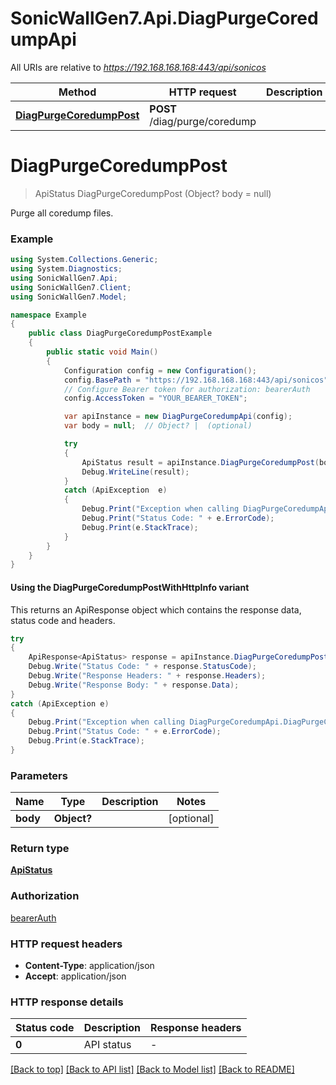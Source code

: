 # SonicWallGen7.Api.DiagPurgeCoredumpApi

All URIs are relative to *https://192.168.168.168:443/api/sonicos*

| Method | HTTP request | Description |
|--------|--------------|-------------|
| [**DiagPurgeCoredumpPost**](DiagPurgeCoredumpApi.md#diagpurgecoredumppost) | **POST** /diag/purge/coredump |  |

<a id="diagpurgecoredumppost"></a>
# **DiagPurgeCoredumpPost**
> ApiStatus DiagPurgeCoredumpPost (Object? body = null)



Purge all coredump files.

### Example
```csharp
using System.Collections.Generic;
using System.Diagnostics;
using SonicWallGen7.Api;
using SonicWallGen7.Client;
using SonicWallGen7.Model;

namespace Example
{
    public class DiagPurgeCoredumpPostExample
    {
        public static void Main()
        {
            Configuration config = new Configuration();
            config.BasePath = "https://192.168.168.168:443/api/sonicos";
            // Configure Bearer token for authorization: bearerAuth
            config.AccessToken = "YOUR_BEARER_TOKEN";

            var apiInstance = new DiagPurgeCoredumpApi(config);
            var body = null;  // Object? |  (optional) 

            try
            {
                ApiStatus result = apiInstance.DiagPurgeCoredumpPost(body);
                Debug.WriteLine(result);
            }
            catch (ApiException  e)
            {
                Debug.Print("Exception when calling DiagPurgeCoredumpApi.DiagPurgeCoredumpPost: " + e.Message);
                Debug.Print("Status Code: " + e.ErrorCode);
                Debug.Print(e.StackTrace);
            }
        }
    }
}
```

#### Using the DiagPurgeCoredumpPostWithHttpInfo variant
This returns an ApiResponse object which contains the response data, status code and headers.

```csharp
try
{
    ApiResponse<ApiStatus> response = apiInstance.DiagPurgeCoredumpPostWithHttpInfo(body);
    Debug.Write("Status Code: " + response.StatusCode);
    Debug.Write("Response Headers: " + response.Headers);
    Debug.Write("Response Body: " + response.Data);
}
catch (ApiException e)
{
    Debug.Print("Exception when calling DiagPurgeCoredumpApi.DiagPurgeCoredumpPostWithHttpInfo: " + e.Message);
    Debug.Print("Status Code: " + e.ErrorCode);
    Debug.Print(e.StackTrace);
}
```

### Parameters

| Name | Type | Description | Notes |
|------|------|-------------|-------|
| **body** | **Object?** |  | [optional]  |

### Return type

[**ApiStatus**](ApiStatus.md)

### Authorization

[bearerAuth](../README.md#bearerAuth)

### HTTP request headers

 - **Content-Type**: application/json
 - **Accept**: application/json


### HTTP response details
| Status code | Description | Response headers |
|-------------|-------------|------------------|
| **0** | API status |  -  |

[[Back to top]](#) [[Back to API list]](../README.md#documentation-for-api-endpoints) [[Back to Model list]](../README.md#documentation-for-models) [[Back to README]](../README.md)

